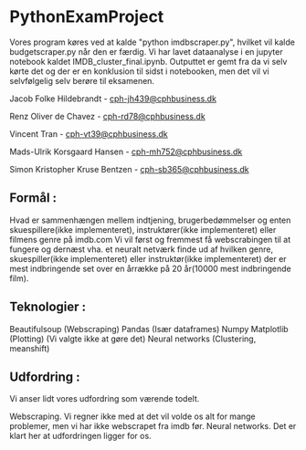 # PythonExamProject

Vores program køres ved at kalde "python imdbscraper.py", hvilket vil kalde budgetscraper.py når den er færdig.
Vi har lavet dataanalyse i en jupyter notebook kaldet IMDB_cluster_final.ipynb. Outputtet er gemt fra da vi selv kørte det
og der er en konklusion til sidst i notebooken, men det vil vi selvfølgelig selv berøre til eksamenen.


Jacob Folke Hildebrandt - cph-jh439@cphbusiness.dk

Renz Oliver de Chavez - cph-rd78@cphbusiness.dk

Vincent Tran - cph-vt39@cphbusiness.dk

Mads-Ulrik Korsgaard Hansen - cph-mh752@cphbusiness.dk

Simon Kristopher Kruse Bentzen - cph-sb365@cphbusiness.dk

## Formål :
Hvad er sammenhængen mellem indtjening, brugerbedømmelser og enten skuespillere(ikke implementeret), instruktører(ikke implementeret) eller filmens genre på imdb.com
Vi vil først og fremmest få webscrabingen til at fungere og dernæst vha. et neuralt netværk finde ud af hvilken genre, skuespiller(ikke implementeret) 
eller instruktør(ikke implementeret) der er mest indbringende set over en årrække på 20 år(10000 mest indbringende film).

## Teknologier :
Beautifulsoup (Webscraping)
Pandas (Især dataframes)
Numpy
Matplotlib (Plotting) (Vi valgte ikke at gøre det)
Neural networks (Clustering, meanshift)

## Udfordring :
Vi anser lidt vores udfordring som værende todelt. 

Webscraping. Vi regner ikke med at det vil volde os alt for mange problemer, men vi har ikke webscrapet fra imdb før.
Neural networks. Det er klart her at udfordringen ligger for os. 

	
